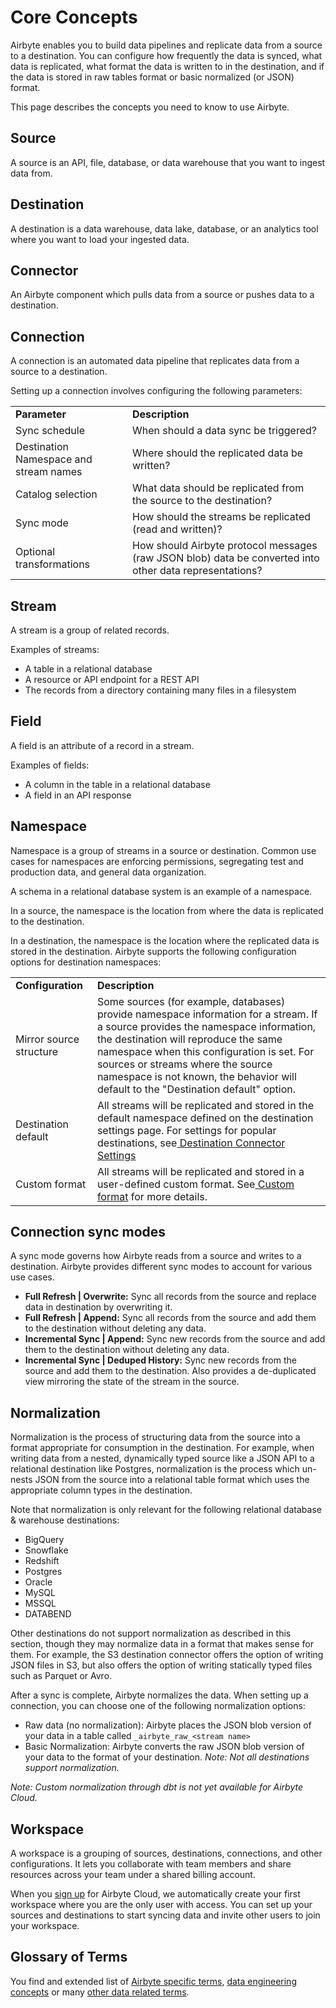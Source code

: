 # Core Concepts

Airbyte enables you to build data pipelines and replicate data from a source to a destination. You can configure how frequently the data is synced, what data is replicated, what format the data is written to in the destination, and if the data is stored in raw tables format or basic normalized (or JSON) format. 

This page describes the concepts you need to know to use Airbyte.

## Source 

A source is an API, file, database, or data warehouse that you want to ingest data from. 

## Destination

A destination is a data warehouse, data lake, database, or an analytics tool where you want to load your ingested data.

## Connector

An Airbyte component which pulls data from a source or pushes data to a destination.

## Connection

A connection is an automated data pipeline that replicates data from a source to a destination. 

Setting up a connection involves configuring the following parameters:

<table>
  <tr>
   <td><strong>Parameter</strong>
   </td>
   <td><strong>Description</strong>
   </td>
  </tr>
  <tr>
   <td>Sync schedule
   </td>
   <td>When should a data sync be triggered?
   </td>
  </tr>
  <tr>
   <td>Destination Namespace and stream names
   </td>
   <td>Where should the replicated data be written? 
   </td>
  </tr>
  <tr>
   <td>Catalog selection
   </td>
   <td>What data should be replicated from the source to the destination?
   </td>
  </tr>
  <tr>
   <td>Sync mode
   </td>
   <td>How should the streams be replicated (read and written)?
   </td>
  </tr>
  <tr>
   <td>Optional transformations
   </td>
   <td>How should Airbyte protocol messages (raw JSON blob) data be converted into other data representations?
   </td>
  </tr>
</table>

## Stream

A stream is a group of related records. 

Examples of streams:

* A table in a relational database 
* A resource or API endpoint for a REST API 
* The records from a directory containing many files in a filesystem

## Field

A field is an attribute of a record in a stream. 

Examples of fields: 

* A column in the table in a relational database 
* A field in an API response

## Namespace

Namespace is a group of streams in a source or destination. Common use cases for namespaces are enforcing permissions, segregating test and production data, and general data organization.

A schema in a relational database system is an example of a namespace. 

In a source, the namespace is the location from where the data is replicated to the destination.

In a destination, the namespace is the location where the replicated data is stored in the destination. Airbyte supports the following configuration options for destination namespaces:

<table>
  <tr>
   <td><strong>Configuration</strong>
   </td>
   <td><strong>Description</strong>
   </td>
  </tr>
  <tr>
   <td>Mirror source structure
   </td>
   <td>Some sources (for example, databases) provide namespace information for a stream. If a source provides the namespace information, the destination will reproduce the same namespace when this configuration is set. For sources or streams where the source namespace is not known, the behavior will default to the "Destination default" option.
   </td>
  </tr>
  <tr>
   <td>Destination default
   </td>
   <td>All streams will be replicated and stored in the default namespace defined on the destination settings page. For settings for popular destinations, see<a href="https://docs.airbyte.com/understanding-airbyte/namespaces#destination-connector-settings"> ​​Destination Connector Settings</a>
   </td>
  </tr>
  <tr>
   <td>Custom format
   </td>
   <td>All streams will be replicated and stored in a user-defined custom format. See<a href="https://docs.airbyte.com/understanding-airbyte/namespaces#custom-format"> Custom format</a> for more details.
   </td>
  </tr>
</table>

## Connection sync modes

A sync mode governs how Airbyte reads from a source and writes to a destination. Airbyte provides different sync modes to account for various use cases.

* **Full Refresh | Overwrite:** Sync all records from the source and replace data in destination by overwriting it.
* **Full Refresh | Append:** Sync all records from the source and add them to the destination without deleting any data.
* **Incremental Sync | Append:** Sync new records from the source and add them to the destination without deleting any data.
* **Incremental Sync | Deduped History:** Sync new records from the source and add them to the destination. Also provides a de-duplicated view mirroring the state of the stream in the source.

## Normalization

Normalization is the process of structuring data from the source into a format appropriate for consumption in the destination. For example, when writing data from a nested, dynamically typed source like a JSON API to a relational destination like Postgres, normalization is the process which un-nests JSON from the source into a relational table format which uses the appropriate column types in the destination.

Note that normalization is only relevant for the following relational database & warehouse destinations: 

* BigQuery
* Snowflake
* Redshift
* Postgres
* Oracle
* MySQL
* MSSQL
* DATABEND

Other destinations do not support normalization as described in this section, though they may normalize data in a format that makes sense for them. For example, the S3 destination connector offers the option of writing JSON files in S3, but also offers the option of writing statically typed files such as Parquet or Avro. 

After a sync is complete, Airbyte normalizes the data. When setting up a connection, you can choose one of the following normalization options:

* Raw data (no normalization): Airbyte places the JSON blob version of your data in a table called `_airbyte_raw_<stream name>`
* Basic Normalization: Airbyte converts the raw JSON blob version of your data to the format of your destination. *Note: Not all destinations support normalization.*

*Note: Custom normalization through dbt is not yet available for Airbyte Cloud.*

## Workspace

A workspace is a grouping of sources, destinations, connections, and other configurations. It lets you collaborate with team members and share resources across your team under a shared billing account. 

When you [sign up](http://cloud.airbyte.io/signup) for Airbyte Cloud, we automatically create your first workspace where you are the only user with access. You can set up your sources and destinations to start syncing data and invite other users to join your workspace.

## Glossary of Terms

You find and extended list of [Airbyte specific terms](https://glossary.airbyte.com/term/airbyte-glossary-of-terms/), [data engineering concepts](https://glossary.airbyte.com/term/data-engineering-concepts) or many [other data related terms](https://glossary.airbyte.com/).

